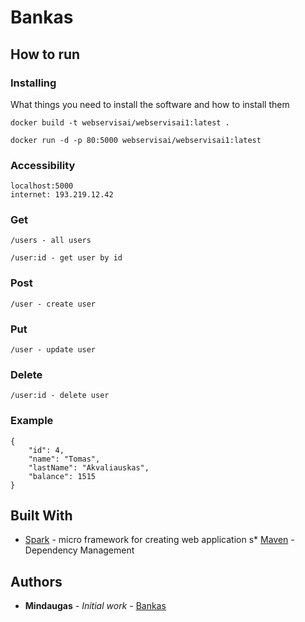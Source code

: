 # Bankas

## How to run

### Installing

What things you need to install the software and how to install them

```
docker build -t webservisai/webservisai1:latest .

docker run -d -p 80:5000 webservisai/webservisai1:latest
```

### Accessibility


```
localhost:5000
internet: 193.219.12.42
```


### Get
```
/users - all users

/user:id - get user by id
```

### Post
```
/user - create user
```

### Put
```
/user - update user
```

### Delete
```
/user:id - delete user
```


### Example

```
{
    "id": 4,
    "name": "Tomas",
    "lastName": "Akvaliauskas",
    "balance": 1515
}
```


## Built With

* [Spark](http://sparkjava.com/) - micro framework for creating web application
s* [Maven](https://maven.apache.org/) - Dependency Management

## Authors

* **Mindaugas** - *Initial work* - [Bankas](https://github.com/mindaugasciulada/Bankas)